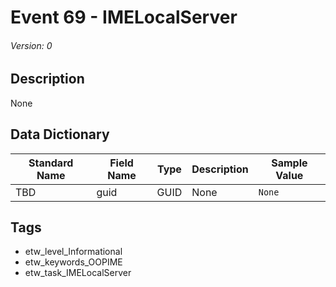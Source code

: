 # Event 69 - IMELocalServer
###### Version: 0

## Description
None

## Data Dictionary
|Standard Name|Field Name|Type|Description|Sample Value|
|---|---|---|---|---|
|TBD|guid|GUID|None|`None`|

## Tags
* etw_level_Informational
* etw_keywords_OOPIME
* etw_task_IMELocalServer